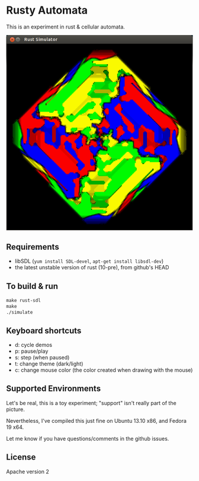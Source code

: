 # Rusty Automata

This is an experiment in rust & cellular automata.

![screenshot](screenshot-2.png)

## Requirements
- libSDL (`yum install SDL-devel`, `apt-get install libsdl-dev`)
- the latest unstable version of rust (10-pre), from github's HEAD

## To build & run
```
make rust-sdl
make
./simulate
```

## Keyboard shortcuts
- d: cycle demos
- p: pause/play
- s: step (when paused)
- t: change theme (dark/light)
- c: change mouse color (the color created when drawing with the mouse)

## Supported Environments
Let's be real, this is a toy experiment; "support" isn't really part of the picture.

Nevertheless, I've compiled this just fine on Ubuntu 13.10 x86, and Fedora 19 x64.

Let me know if you have questions/comments in the github issues.

## License
Apache version 2
